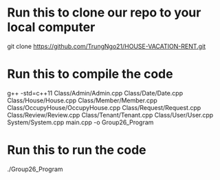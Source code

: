 # Run this to clone our repo to your local computer
git clone https://github.com/TrungNgo21/HOUSE-VACATION-RENT.git

# Run this to compile the code
g++ -std=c++11 Class/Admin/Admin.cpp Class/Date/Date.cpp Class/House/House.cpp Class/Member/Member.cpp Class/OccupyHouse/OccupyHouse.cpp Class/Request/Request.cpp Class/Review/Review.cpp Class/Tenant/Tenant.cpp Class/User/User.cpp System/System.cpp main.cpp -o Group26_Program

# Run this to run the code
./Group26_Program
